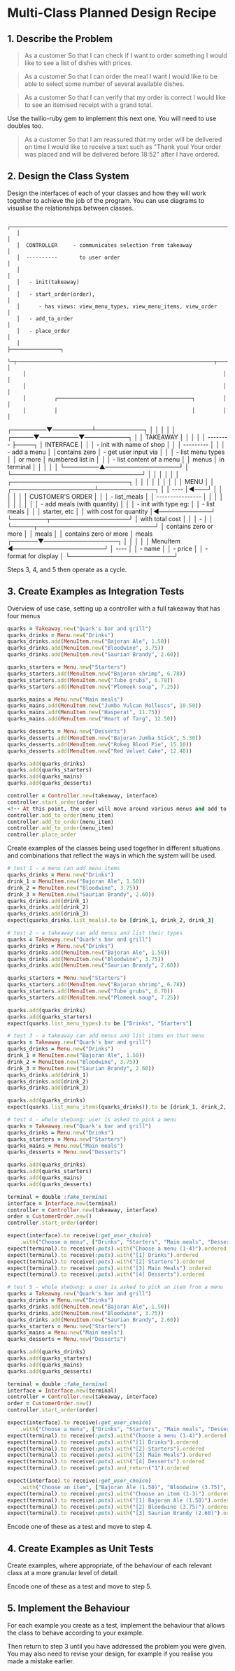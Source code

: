 
# Multi-Class Planned Design Recipe

## 1. Describe the Problem

> As a customer
> So that I can check if I want to order something
> I would like to see a list of dishes with prices.

> As a customer
> So that I can order the meal I want
> I would like to be able to select some number of several available dishes.

> As a customer
> So that I can verify that my order is correct
> I would like to see an itemised receipt with a grand total.

Use the twilio-ruby gem to implement this next one. You will need to use doubles too.

> As a customer
> So that I am reassured that my order will be delivered on time
> I would like to receive a text such as "Thank you! Your order was placed and will be delivered before 18:52" after I have ordered.

## 2. Design the Class System

Design the interfaces of each of your classes and how they will work together
to achieve the job of the program. You can use diagrams to visualise the
relationships between classes.

       ┌─────────────────────────────────────────────────────────────────────┐
       │                                                                     │
       │  CONTROLLER     - communicates selection from takeaway              │
       │  ----------       to user order                                     │
       │                                                                     │
       │   - init(takeaway)                                                  │
       │   - start_order(order),                                             │
       │      - has views: view_menu_types, view_menu_items, view_order      │
       │   - add_to_order                                                    │
       │   - place_order                                                     │
       │                                                                     ├────────────────┐
       └─┬───────────────────────────────────────────────────────────────┬───┘                │
         │                                                               │                    │
         │                                                               │                    │
         │         ┌───────────────────────────────────────────┐         │                    │
         │         │                                           │         │                    │
┌────────▼─────────┴───────────┐                               │         │                    │
│                              │                         ┌─────▼─────────▼──────────┐         │
│ TAKEAWAY                     │                         │                          │         │
│ --------                     ├────┐                    │ INTERFACE                │         │
│   - init with name of shop   │    │                    │ ---------                │         │
│   - add a menu               │    │contains zero       │ - get user input via     │         │
│   - list menu types          │    │  or more           │   numbered list in       │         │
│   - list content of a menu   │    │  menus             │   in terminal            │         │
│                              │    │                    └────────▲─────────────────┘         │
└──────────────────────────────┘    │                             │                           │
                                    │                             │                           │
   ┌───────────────────────────┐    │                             │                           │
   │                           │    │                             │                           │
   │ MENU                      │    │         ┌───────────────────┴─────────────┐             │
   │ ----                      │◄───┘         │                                 │             │
   │                           │              │ CUSTOMER'S ORDER                │             │
   │  - list_meals             │              │ ----------------                │             │
   │                           │              │                                 │             │
   │                           │              │   - add meals (with quantity)   │             │
   │  - init with type eg:     │              │   - list meals                  │             │
   │    starter, etc           │              │     with cost for quantity      │◄────────────┘
   └────────┬──────────────────┘              │     with total cost             │
            │                                 │   -                             │
            │                                 └─────┬───────────────────────────┘
            │ contains zero or more                 │
            │  meals                                │
            │                                  contains zero or more
            │                                   meals
     ┌──────▼─────────────────┐                     │
     │                        │                     │
     │ MenuItem               ◄─────────────────────┘
     │ ----                   │
     │   - name               │
     │   - price              │
     │   - format for display │
     └────────────────────────┘

Steps 3, 4, and 5 then operate as a cycle.

## 3. Create Examples as Integration Tests
Overview of use case, setting up a controller with a full takeaway that has four menus

``` ruby
quarks = Takeaway.new("Quark's bar and grill")
quarks_drinks = Menu.new("Drinks")
quarks_drinks.add(MenuItem.new("Bajoran Ale", 1.50))
quarks_drinks.add(MenuItem.new("Bloodwine", 3.75))
quarks_drinks.add(MenuItem.new("Saurian Brandy", 2.60))

quarks_starters = Menu.new("Starters")
quarks_starters.add(MenuItem.new("Bajoran shrimp", 6.78))
quarks_starters.add(MenuItem.new("Tube grubs", 6.78))
quarks_starters.add(MenuItem.new("Plomeek soup", 7.25))

quarks_mains = Menu.new("Main meals")
quarks_mains.add(MenuItem.new("Jumbo Vulcan Molluscs", 10.50))
quarks_mains.add(MenuItem.new("Hasperat", 11.75))
quarks_mains.add(MenuItem.new("Heart of Targ", 12.50))

quarks_desserts = Menu.new("Desserts")
quarks_desserts.add(MenuItem.new("Bajoran Jumba Stick", 5.30))
quarks_desserts.add(MenuItem.new("Rokeg Blood Pie", 15.10))
quarks_desserts.add(MenuItem.new("Red Velvet Cake", 12.40))

quarks.add(quarks_drinks)
quarks.add(quarks_starters)
quarks.add(quarks_mains)
quarks.add(quarks_desserts)

controller = Controller.new(takeaway, interface)
controller.start_order(order)
<!-- At this point, the user will move around various menus and add to order, view order, place order -->
controller.add_to_order(menu_item)
controller.add_to_order(menu_item)
controller.add_to_order(menu_item)
controller.place_order
```
Create examples of the classes being used together in different situations
and combinations that reflect the ways in which the system will be used.

``` ruby
# test 1 - a menu can add menu_items
quarks_drinks = Menu.new("Drinks")
drink_1 = MenuItem.new("Bajoran Ale", 1.50))
drink_2 = MenuItem.new("Bloodwine", 3.75))
drink_3 = MenuItem.new("Saurian Brandy", 2.60))
quarks_drinks.add(drink_1)
quarks_drinks.add(drink_2)
quarks_drinks.add(drink_3)
expect(quarks_drinks.list_meals).to be [drink_1, drink_2, drink_3]

# test 2 - a takeaway can add menus and list their types
quarks = Takeaway.new("Quark's bar and grill")
quarks_drinks = Menu.new("Drinks")
quarks_drinks.add(MenuItem.new("Bajoran Ale", 1.50))
quarks_drinks.add(MenuItem.new("Bloodwine", 3.75))
quarks_drinks.add(MenuItem.new("Saurian Brandy", 2.60))

quarks_starters = Menu.new("Starters")
quarks_starters.add(MenuItem.new("Bajoran shrimp", 6.78))
quarks_starters.add(MenuItem.new("Tube grubs", 6.78))
quarks_starters.add(MenuItem.new("Plomeek soup", 7.25))

quarks.add(quarks_drinks)
quarks.add(quarks_starters)
expect(quarks.list_menu_types).to be ["Drinks", "Starters"]

# test 3 - a takeaway can add menus and list items on that menu
quarks = Takeaway.new("Quark's bar and grill")
quarks_drinks = Menu.new("Drinks")
drink_1 = MenuItem.new("Bajoran Ale", 1.50))
drink_2 = MenuItem.new("Bloodwine", 3.75))
drink_3 = MenuItem.new("Saurian Brandy", 2.60))
quarks_drinks.add(drink_1)
quarks_drinks.add(drink_2)
quarks_drinks.add(drink_3)

quarks.add(quarks_drinks)
expect(quarks.list_menu_items(quarks_drinks)).to be [drink_1, drink_2, drink_3]

# test 4 - whole shebang: user is asked to pick a menu
quarks = Takeaway.new("Quark's bar and grill")
quarks_drinks = Menu.new("Drinks")
quarks_starters = Menu.new("Starters")
quarks_mains = Menu.new("Main meals")
quarks_desserts = Menu.new("Desserts")

quarks.add(quarks_drinks)
quarks.add(quarks_starters)
quarks.add(quarks_mains)
quarks.add(quarks_desserts)

terminal = double :fake_terminal
interface = Interface.new(terminal)
controller = Controller.new(takeaway, interface)
order = CustomerOrder.new()
controller.start_order(order)

expect(interface).to receive(:get_user_choice)
    .with("Choose a menu", ["Drinks", "Starters", "Main meals", "Desserts"]) 
expect(terminal).to receive(:puts).with("Choose a menu (1-4)").ordered
expect(terminal).to receive(:puts).with("[1] Drinks").ordered
expect(terminal).to receive(:puts).with("[2] Starters").ordered
expect(terminal).to receive(:puts).with("[3] Main Meals").ordered
expect(terminal).to receive(:puts).with("[4] Desserts").ordered

# test 5 - whole shebang: a user is asked to pick an item from a menu
quarks = Takeaway.new("Quark's bar and grill")
quarks_drinks = Menu.new("Drinks")
quarks_drinks.add(MenuItem.new("Bajoran Ale", 1.50))
quarks_drinks.add(MenuItem.new("Bloodwine", 3.75))
quarks_drinks.add(MenuItem.new("Saurian Brandy", 2.60))
quarks_starters = Menu.new("Starters")
quarks_mains = Menu.new("Main meals")
quarks_desserts = Menu.new("Desserts")

quarks.add(quarks_drinks)
quarks.add(quarks_starters)
quarks.add(quarks_mains)
quarks.add(quarks_desserts)

terminal = double :fake_terminal
interface = Interface.new(terminal)
controller = Controller.new(takeaway, interface)
order = CustomerOrder.new()
controller.start_order(order)

expect(interface).to receive(:get_user_choice)
    .with("Choose a menu", ["Drinks", "Starters", "Main meals", "Desserts"]) 
expect(terminal).to receive(:puts).with("Choose a menu (1-4)").ordered
expect(terminal).to receive(:puts).with("[1] Drinks").ordered
expect(terminal).to receive(:puts).with("[2] Starters").ordered
expect(terminal).to receive(:puts).with("[3] Main Meals").ordered
expect(terminal).to receive(:puts).with("[4] Desserts").ordered
expect(terminal).to receive(:gets).and_return("1").ordered

expect(interface).to receive(:get_user_choice)
    .with("Choose an item", ["Bajoran Ale (1.50)", "Bloodwine (3.75)", "Saurian Brandy (2.60)"]) 
expect(terminal).to receive(:puts).with("Choose an item (1-3)").ordered
expect(terminal).to receive(:puts).with("[1] Bajoran Ale (1.50)").ordered
expect(terminal).to receive(:puts).with("[2] Bloodwine (3.75)").ordered
expect(terminal).to receive(:puts).with("[3] Saurian Brandy (2.60)").ordered

```

Encode one of these as a test and move to step 4.

## 4. Create Examples as Unit Tests

Create examples, where appropriate, of the behaviour of each relevant class at
a more granular level of detail.

Encode one of these as a test and move to step 5.

## 5. Implement the Behaviour

For each example you create as a test, implement the behaviour that allows the
class to behave according to your example.

Then return to step 3 until you have addressed the problem you were given. You
may also need to revise your design, for example if you realise you made a
mistake earlier.